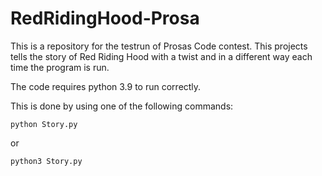 # RedRidingHood-Prosa
This is a repository for the testrun of Prosas Code contest. This projects tells the story of Red Riding Hood with a twist and in a different way each time the program is run.

The code requires python 3.9 to run correctly.

This is done by using one of the following commands:
```
python Story.py
```
or
```
python3 Story.py
```